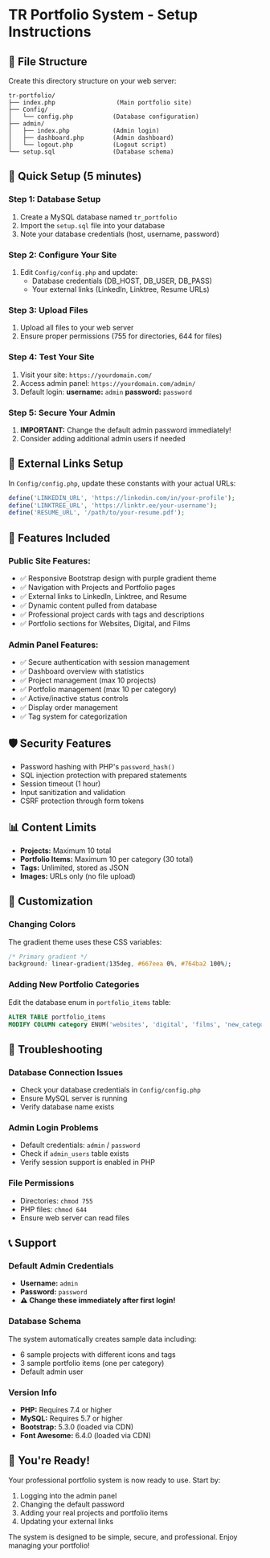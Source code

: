 # TR Portfolio System - Setup Instructions

## 📁 File Structure
Create this directory structure on your web server:

```
tr-portfolio/
├── index.php                 (Main portfolio site)
├── Config/
│   └── config.php           (Database configuration)
├── admin/
│   ├── index.php            (Admin login)
│   ├── dashboard.php        (Admin dashboard)
│   └── logout.php           (Logout script)
└── setup.sql                (Database schema)
```

## 🚀 Quick Setup (5 minutes)

### Step 1: Database Setup
1. Create a MySQL database named `tr_portfolio`
2. Import the `setup.sql` file into your database
3. Note your database credentials (host, username, password)

### Step 2: Configure Your Site
1. Edit `Config/config.php` and update:
   - Database credentials (DB_HOST, DB_USER, DB_PASS)
   - Your external links (LinkedIn, Linktree, Resume URLs)

### Step 3: Upload Files
1. Upload all files to your web server
2. Ensure proper permissions (755 for directories, 644 for files)

### Step 4: Test Your Site
1. Visit your site: `https://yourdomain.com/`
2. Access admin panel: `https://yourdomain.com/admin/`
3. Default login: **username:** `admin` **password:** `password`

### Step 5: Secure Your Admin
1. **IMPORTANT:** Change the default admin password immediately!
2. Consider adding additional admin users if needed

## 🔗 External Links Setup

In `Config/config.php`, update these constants with your actual URLs:

```php
define('LINKEDIN_URL', 'https://linkedin.com/in/your-profile');
define('LINKTREE_URL', 'https://linktr.ee/your-username');  
define('RESUME_URL', '/path/to/your-resume.pdf');
```

## 🎯 Features Included

### Public Site Features:
- ✅ Responsive Bootstrap design with purple gradient theme
- ✅ Navigation with Projects and Portfolio pages
- ✅ External links to LinkedIn, Linktree, and Resume
- ✅ Dynamic content pulled from database
- ✅ Professional project cards with tags and descriptions
- ✅ Portfolio sections for Websites, Digital, and Films

### Admin Panel Features:
- ✅ Secure authentication with session management
- ✅ Dashboard overview with statistics
- ✅ Project management (max 10 projects)
- ✅ Portfolio management (max 10 per category)
- ✅ Active/inactive status controls
- ✅ Display order management
- ✅ Tag system for categorization

## 🛡️ Security Features

- Password hashing with PHP's `password_hash()`
- SQL injection protection with prepared statements
- Session timeout (1 hour)
- Input sanitization and validation
- CSRF protection through form tokens

## 📊 Content Limits

- **Projects:** Maximum 10 total
- **Portfolio Items:** Maximum 10 per category (30 total)
- **Tags:** Unlimited, stored as JSON
- **Images:** URLs only (no file upload)

## 🎨 Customization

### Changing Colors
The gradient theme uses these CSS variables:
```css
/* Primary gradient */
background: linear-gradient(135deg, #667eea 0%, #764ba2 100%);
```

### Adding New Portfolio Categories
Edit the database enum in `portfolio_items` table:
```sql
ALTER TABLE portfolio_items 
MODIFY COLUMN category ENUM('websites', 'digital', 'films', 'new_category');
```

## 🔧 Troubleshooting

### Database Connection Issues
- Check your database credentials in `Config/config.php`
- Ensure MySQL server is running
- Verify database name exists

### Admin Login Problems
- Default credentials: `admin` / `password`
- Check if `admin_users` table exists
- Verify session support is enabled in PHP

### File Permissions
- Directories: `chmod 755`
- PHP files: `chmod 644`
- Ensure web server can read files

## 📞 Support

### Default Admin Credentials
- **Username:** `admin`
- **Password:** `password`
- **⚠️ Change these immediately after first login!**

### Database Schema
The system automatically creates sample data including:
- 6 sample projects with different icons and tags
- 3 sample portfolio items (one per category)
- Default admin user

### Version Info
- **PHP:** Requires 7.4 or higher
- **MySQL:** Requires 5.7 or higher  
- **Bootstrap:** 5.3.0 (loaded via CDN)
- **Font Awesome:** 6.4.0 (loaded via CDN)

## 🎉 You're Ready!

Your professional portfolio system is now ready to use. Start by:

1. Logging into the admin panel
2. Changing the default password
3. Adding your real projects and portfolio items
4. Updating your external links

The system is designed to be simple, secure, and professional. Enjoy managing your portfolio!